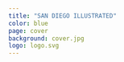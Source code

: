 ```yaml
---
title: "SAN DIEGO ILLUSTRATED"
color: blue
page: cover
background: cover.jpg
logo: logo.svg
---
```

